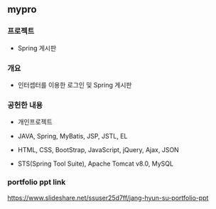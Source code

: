 ## mypro

### 프로젝트
		 
* Spring 게시판
		 
### 개요

* 인터셉터를 이용한 로그인 및 Spring 게시판
		 
### 공헌한 내용
 	
 * 개인프로젝트
		
 * JAVA, Spring, MyBatis, JSP, JSTL, EL
		
 * HTML, CSS, BootStrap, JavaScript, jQuery, Ajax, JSON
				
 * STS(Spring Tool Suite), Apache Tomcat v8.0, MySQL
 
 ### portfolio ppt link
 https://www.slideshare.net/ssuser25d7ff/jang-hyun-su-portfolio-ppt
